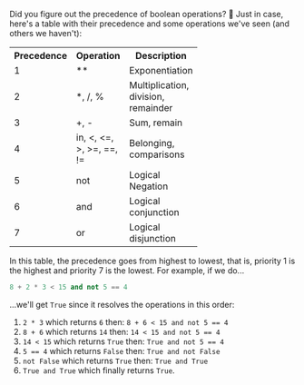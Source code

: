 Did you figure out the precedence of boolean operations? :thinking: Just in case, here's a table with their precedence and some operations we've seen (and others we haven't):

<table class="table table-striped table-bordered table-condensed text-center">
  <tr>
	<th class ="text-center" style="width: 10px">Precedence</th>
	<th class ="text-center" style="width: 75px">Operation</th>
	<th class ="text-center" style="width: 75px">Description</th>
  </tr>
  <tr>
	<td>1</td>
	<td>**</td>
	<td>Exponentiation</td>
  </tr>
  <tr>
	<td>2</td>
	<td>*,  /,  %</td>
	<td>Multiplication, division, remainder</td>
  </tr>
  <tr>
	<td>3</td>
	<td>+,  -</td>
	<td>Sum, remain</td>
  </tr>
  <tr>
	<td>4</td>
	<td>in,  <,  <=,  >,  >=,  ==,  !=</td>
	<td>Belonging, comparisons</td>
  </tr>
  <tr>
	<td>5</td>
	<td>not</td>
	<td>Logical Negation</td>
  </tr>
  <tr>
	<td>6</td>
	<td>and</td>
	<td>Logical conjunction</td>
  </tr>
  <tr>
	<td>7</td>
	<td>or</td>
	<td>Logical disjunction</td>
  </tr>
</table>

In this table, the precedence goes from highest to lowest, that is, priority 1 is the highest and priority 7 is the lowest. For example, if we do...

``` python
8 + 2 * 3 < 15 and not 5 == 4
```

...we'll get `True` since it resolves the operations in this order:

1. `2 * 3` which returns `6` then: `8 + 6 < 15 and not 5 == 4`
2. `8 + 6` which returns `14` then: `14 < 15 and not 5 == 4`
3. `14 < 15` which returns `True` then: `True and not 5 == 4`
4. `5 == 4` which returns `False` then: `True and not False`
5. `not False` which returns `True` then: `True and True`
6. `True and True` which finally returns `True`.
